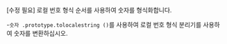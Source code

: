 [수정 필요]
로컬 번호 형식 순서를 사용하여 숫자를 형식화합니다.

-`숫자 .prototype.tolocalestring ()`를 사용하여 로컬 번호 형식 분리기를 사용하여 숫자를 변환하십시오.